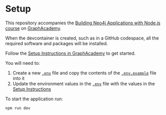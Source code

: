 # Setup

This repository accompanies the [Building Neo4j Applications with Node.js course](https://graphacademy.neo4j.com/courses/app-nodejs/) on [GraphAcademy](https://graphacademy.neo4j.com).

When the devcontainer is created, such as in a GitHub codespace, all the required software and packages will be installed.

Follow the [Setup Instructions in GraphAcademy](https://graphacademy.neo4j.com/courses/app-nodejs/0-setup/1-setup/) to get started.

You will need to:

1. Create a new [`.env`](.env) file and copy the contents of the [`.env.example`](.env.example) file into it
2. Update the environment values in the [`.env`](.env) file with the values in the [Setup Instructions](https://graphacademy.neo4j.com/courses/app-nodejs/0-setup/1-setup/)

To start the application run:

```bash
npm run dev
```